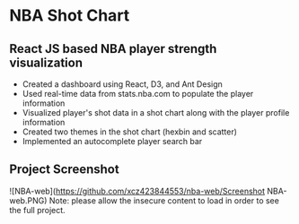 # NBA Shot Chart

## React JS based NBA player strength visualization

- Created a dashboard using React, D3, and Ant Design
- Used real-time data from stats.nba.com to populate the player information
- Visualized player's shot data in a shot chart along with the player profile information
- Created two themes in the shot chart (hexbin and scatter)
- Implemented an autocomplete player search bar

## Project Screenshot

![NBA-web](https://github.com/xcz423844553/nba-web/Screenshot NBA-web.PNG)
Note: please allow the insecure content to load in order to see the full project.
